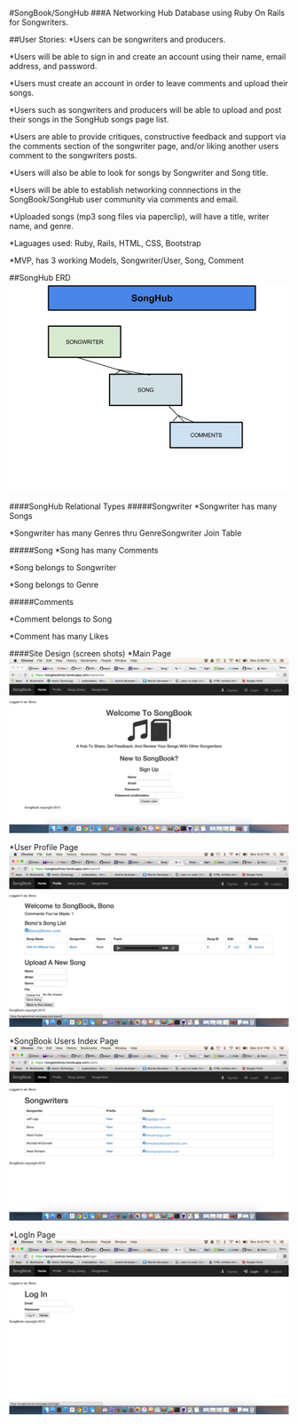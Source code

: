 #SongBook/SongHub
###A Networking Hub Database using Ruby On Rails for Songwriters.

##User Stories:
*Users can be songwriters and producers.

*Users will be able to sign in and create an account using their name, email address, and password.

*Users must create an account in order to leave comments and upload their songs.

*Users such as songwriters and producers will be able to upload and post their songs in the SongHub songs page list.
 
*Users are able to provide critiques, constructive feedback and support via the comments section of the songwriter page, and/or liking another users comment to the songwriters posts.

*Users will also be able to look for songs by Songwriter and Song title.

*Users will be able to establish networking connnections in the SongBook/SongHub user community via comments and email.

*Uploaded songs (mp3 song files via paperclip), will have a title, writer name, and genre.
  
*Laguages used: Ruby, Rails, HTML, CSS, Bootstrap

*MVP, has 3 working Models, Songwriter/User, Song, Comment



##SongHub ERD
![](images/Untitled%20drawing%20(1).jpg "SongHub ERD")

####SongHub Relational Types
#####Songwriter
*Songwriter has many Songs

*Songwriter has many Genres thru GenreSongwriter Join Table

#####Song
*Song has many Comments

*Song belongs to Songwriter

*Song belongs to Genre

#####Comments

*Comment belongs to Song

*Comment has many Likes


####Site Design (screen shots)
*Main Page
![](images/SongBook%20Home%20Page.png)

*User Profile Page
![](images/SongBook%20Profile%20.png)

*SongBook Users Index Page
![](images/SongBook%20Users.png)

*LogIn Page
![](images/SongBook%20LogIn.png)